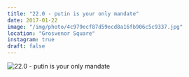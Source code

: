 ```yaml
---
title: "22.0 - putin is your only mandate"
date: 2017-01-22
image: "/img/photo/4c979ecf87d59ecd8a16fb906c5c9337.jpg"
location: "Grosvenor Square"
instagram: true
draft: false
---
```


![22.0 - putin is your only mandate](/img/photo/4c979ecf87d59ecd8a16fb906c5c9337.jpg)
